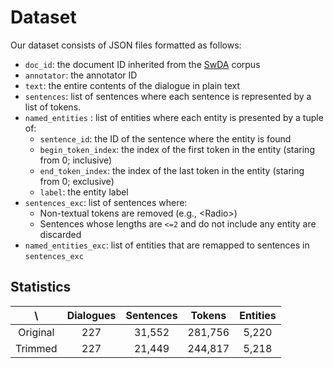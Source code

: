 # Dataset

Our dataset consists of JSON files formatted as follows:

* `doc_id`: the document ID inherited from the [SwDA](https://github.com/cgpotts/swda) corpus
* `annotator`: the annotator ID
* `text`: the entire contents of the dialogue in plain text
* `sentences`: list of sentences where each sentence is represented by a list of tokens.
* `named_entities` : list of entities where each entity is presented by a tuple of:
  * `sentence_id`: the ID of the sentence where the entity is found
  * `begin_token_index`: the index of the first token in the entity (staring from 0; inclusive)
  * `end_token_index`: the index of the last token in the entity (staring from 0; exclusive)
  * `label`: the entity label
* `sentences_exc`: list of sentences where:
  * Non-textual tokens are removed (e.g., \<Radio>)
  * Sentences whose lengths are  `<=2` and do not include any entity are discarded
* `named_entities_exc`: list of entities that are remapped to sentences in `sentences_exc`


## Statistics

 \ | Dialogues | Sentences  | Tokens | Entities |
|:---:|:---:|:---:|:---:|:---:|
Original | 227 | 31,552 | 281,756 | 5,220 |
Trimmed  | 227  | 21,449 | 244,817 | 5,218 |
